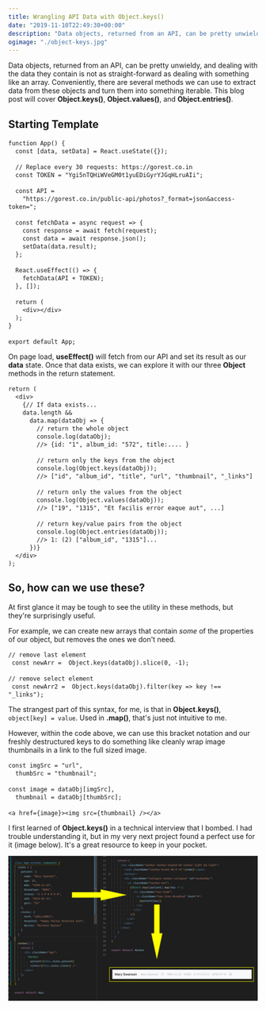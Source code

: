 ```yaml
---
title: Wrangling API Data with Object.keys()
date: "2019-11-10T22:49:30+00:00"
description: "Data objects, returned from an API, can be pretty unwieldy, and dealing with the data they contain is not as straight-forward as dealing with something like an array."
ogimage: "./object-keys.jpg"
---
```


Data objects, returned from an API, can be pretty unwieldy, and dealing with the data they contain is not as straight-forward as dealing with something like an array. Conveniently, there are several methods we can use to extract data from these objects and turn them into something iterable. This blog post will cover **Object.keys()**, **Object.values()**, and **Object.entries()**.

## Starting Template
~~~javascript{numberLines: true}
function App() {
  const [data, setData] = React.useState({});

  // Replace every 30 requests: https://gorest.co.in
  const TOKEN = "Ygi5nTQHiWVeGM0t1yuEDiGyrYJGqHLruAIi";

  const API =
    "https://gorest.co.in/public-api/photos?_format=json&access-token=";

  const fetchData = async request => {
    const response = await fetch(request);
    const data = await response.json();
    setData(data.result);
  };

  React.useEffect(() => {
    fetchData(API + TOKEN);
  }, []);

  return (
    <div></div>
  );
}

export default App;
~~~

On page load, **useEffect()** will fetch from our API and set its result as our **data** state. Once that data exists, we can explore it with our three **Object** methods in the return statement.

~~~javascript{numberLines: true}
return (
  <div>
    {// If data exists...
    data.length &&
      data.map(dataObj => {
        // return the whole object
        console.log(dataObj);
        //> {id: "1", album_id: "572", title:.... }

        // return only the keys from the object
        console.log(Object.keys(dataObj));
        //> ["id", "album_id", "title", "url", "thumbnail", "_links"]

        // return only the values from the object
        console.log(Object.values(dataObj));
        //> ["19", "1315", "Et facilis error eaque aut", ...]

        // return key/value pairs from the object
        console.log(Object.entries(dataObj));
        //> 1: (2) ["album_id", "1315"]...
      })}
  </div>
);
~~~

## So, how can we use these?

At first glance it may be tough to see the utility in these methods, but they're surprisingly useful.

For example, we can create new arrays that contain _some_ of the properties of our object, but removes the ones we don't need.

~~~javascript{numberLines: true}
// remove last element
 const newArr =  Object.keys(dataObj).slice(0, -1);

// remove select element
 const newArr2 =  Object.keys(dataObj).filter(key => key !== "_links");
~~~

The strangest part of this syntax, for me, is that in **Object.keys()**, `object[key] = value`. Used in **.map()**, that's just not intuitive to me.

However, within the code above, we can use this bracket notation and our freshly destructured keys to do something like cleanly wrap image thumbnails in a link to the full sized image.

~~~javascript{numberLines: true}
const imgSrc = "url",
  thumbSrc = "thumbnail";

const image = dataObj[imgSrc],
  thumbnail = dataObj[thumbSrc];

<a href={image}><img src={thumbnail} /></a>
~~~

I first learned of **Object.keys()** in a technical interview that I bombed. I had trouble understanding it, but in my very next project found a perfect use for it (image below). It's a great resource to keep in your pocket.

![](object-keys.jpg)
